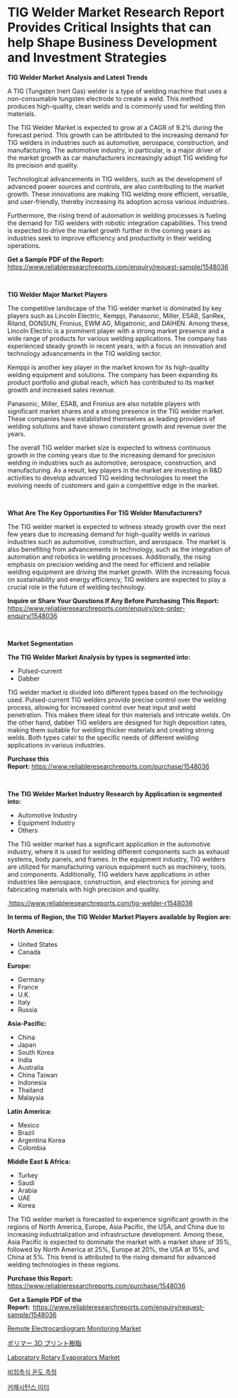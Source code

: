 <p><h1>TIG Welder Market Research Report Provides Critical Insights that can help Shape Business Development and Investment Strategies</h1></p><p><strong>TIG Welder Market Analysis and Latest Trends</strong></p>
<p><p>A TIG (Tungsten Inert Gas) welder is a type of welding machine that uses a non-consumable tungsten electrode to create a weld. This method produces high-quality, clean welds and is commonly used for welding thin materials.</p><p>The TIG Welder Market is expected to grow at a CAGR of 9.2% during the forecast period. This growth can be attributed to the increasing demand for TIG welders in industries such as automotive, aerospace, construction, and manufacturing. The automotive industry, in particular, is a major driver of the market growth as car manufacturers increasingly adopt TIG welding for its precision and quality.</p><p>Technological advancements in TIG welders, such as the development of advanced power sources and controls, are also contributing to the market growth. These innovations are making TIG welding more efficient, versatile, and user-friendly, thereby increasing its adoption across various industries.</p><p>Furthermore, the rising trend of automation in welding processes is fueling the demand for TIG welders with robotic integration capabilities. This trend is expected to drive the market growth further in the coming years as industries seek to improve efficiency and productivity in their welding operations.</p></p>
<p><strong>Get a Sample PDF of the Report:&nbsp;</strong> <a href="https://www.reliableresearchreports.com/enquiry/request-sample/1548036">https://www.reliableresearchreports.com/enquiry/request-sample/1548036</a></p>
<p>&nbsp;</p>
<p><strong>TIG Welder Major Market Players</strong></p>
<p><p>The competitive landscape of the TIG welder market is dominated by key players such as Lincoln Electric, Kemppi, Panasonic, Miller, ESAB, SanRex, Riland, DONSUN, Fronius, EWM AG, Migatronic, and DAIHEN. Among these, Lincoln Electric is a prominent player with a strong market presence and a wide range of products for various welding applications. The company has experienced steady growth in recent years, with a focus on innovation and technology advancements in the TIG welding sector. </p><p>Kemppi is another key player in the market known for its high-quality welding equipment and solutions. The company has been expanding its product portfolio and global reach, which has contributed to its market growth and increased sales revenue. </p><p>Panasonic, Miller, ESAB, and Fronius are also notable players with significant market shares and a strong presence in the TIG welder market. These companies have established themselves as leading providers of welding solutions and have shown consistent growth and revenue over the years. </p><p>The overall TIG welder market size is expected to witness continuous growth in the coming years due to the increasing demand for precision welding in industries such as automotive, aerospace, construction, and manufacturing. As a result, key players in the market are investing in R&D activities to develop advanced TIG welding technologies to meet the evolving needs of customers and gain a competitive edge in the market.</p></p>
<p>&nbsp;</p>
<p><strong>What Are The Key Opportunities For TIG Welder Manufacturers?</strong></p>
<p><p>The TIG welder market is expected to witness steady growth over the next few years due to increasing demand for high-quality welds in various industries such as automotive, construction, and aerospace. The market is also benefiting from advancements in technology, such as the integration of automation and robotics in welding processes. Additionally, the rising emphasis on precision welding and the need for efficient and reliable welding equipment are driving the market growth. With the increasing focus on sustainability and energy efficiency, TIG welders are expected to play a crucial role in the future of welding technology.</p></p>
<p><strong>Inquire or Share Your Questions If Any Before Purchasing This Report:</strong> <a href="https://www.reliableresearchreports.com/enquiry/pre-order-enquiry/1548036">https://www.reliableresearchreports.com/enquiry/pre-order-enquiry/1548036</a></p>
<p>&nbsp;</p>
<p><strong>Market Segmentation</strong></p>
<p><strong>The TIG Welder Market Analysis by types is segmented into:</strong></p>
<p><ul><li>Pulsed-current</li><li>Dabber</li></ul></p>
<p><p>TIG welder market is divided into different types based on the technology used. Pulsed-current TIG welders provide precise control over the welding process, allowing for increased control over heat input and weld penetration. This makes them ideal for thin materials and intricate welds. On the other hand, dabber TIG welders are designed for high deposition rates, making them suitable for welding thicker materials and creating strong welds. Both types cater to the specific needs of different welding applications in various industries.</p></p>
<p><strong>Purchase this Report:&nbsp;</strong><a href="https://www.reliableresearchreports.com/purchase/1548036">https://www.reliableresearchreports.com/purchase/1548036</a></p>
<p>&nbsp;</p>
<p><strong>The TIG Welder Market Industry Research by Application is segmented into:</strong></p>
<p><ul><li>Automotive Industry</li><li>Equipment Industry</li><li>Others</li></ul></p>
<p><p>The TIG welder market has a significant application in the automotive industry, where it is used for welding different components such as exhaust systems, body panels, and frames. In the equipment industry, TIG welders are utilized for manufacturing various equipment such as machinery, tools, and components. Additionally, TIG welders have applications in other industries like aerospace, construction, and electronics for joining and fabricating materials with high precision and quality.</p></p>
<p><a href="https://www.reliableresearchreports.com/tig-welder-r1548036">&nbsp;https://www.reliableresearchreports.com/tig-welder-r1548036</a></p>
<p><strong>In terms of Region, the TIG Welder Market Players available by Region are:</strong></p>
<p>
    <p> <strong> North America: </strong>
        <ul>
            <li>United States</li>
            <li>Canada</li>
        </ul>
        </p> 
    <p> <strong> Europe: </strong>
        <ul>
            <li>Germany</li>
            <li>France</li>
            <li>U.K.</li>
            <li>Italy</li>
            <li>Russia</li>
        </ul>
        </p> 
    <p> <strong> Asia-Pacific: </strong>
        <ul>
            <li>China</li>
            <li>Japan</li>
            <li>South Korea</li>
            <li>India</li>
            <li>Australia</li>
            <li>China Taiwan</li>
            <li>Indonesia</li>
            <li>Thailand</li>
            <li>Malaysia</li>
        </ul>
        </p> 
    <p> <strong> Latin America: </strong>
        <ul>
            <li>Mexico</li>
            <li>Brazil</li>
            <li>Argentina Korea</li>
            <li>Colombia</li>
        </ul>
        </p> 
    <p> <strong> Middle East & Africa: </strong>
        <ul>
            <li>Turkey</li>
            <li>Saudi</li>
            <li>Arabia</li>
            <li>UAE</li>
            <li>Korea</li>
        </ul>
    </p>
    </p>
<p><p>The TIG welder market is forecasted to experience significant growth in the regions of North America, Europe, Asia Pacific, the USA, and China due to increasing industrialization and infrastructure development. Among these, Asia Pacific is expected to dominate the market with a market share of 35%, followed by North America at 25%, Europe at 20%, the USA at 15%, and China at 5%. This trend is attributed to the rising demand for advanced welding technologies in these regions.</p></p>
<p><strong>Purchase this Report: </strong><a href="https://www.reliableresearchreports.com/purchase/1548036">https://www.reliableresearchreports.com/purchase/1548036</a></p>
<p>&nbsp;<strong>Get a Sample PDF of the Report:&nbsp;&nbsp;</strong><a href="https://www.reliableresearchreports.com/enquiry/request-sample/1548036">https://www.reliableresearchreports.com/enquiry/request-sample/1548036</a></p>
<p><strong></strong></p>
<p><p><a href="https://www.linkedin.com/pulse/remote-electrocardiogram-monitoring-market-key-successful-idxec">Remote Electrocardiogram Monitoring Market</a></p><p><a href="https://github.com/hardee896/Market-Research-Report-List-2/blob/main/8659683157881.md">ポリマー 3D プリント樹脂</a></p><p><a href="https://github.com/abdillahsp58/Market-Research-Report-List-1/blob/main/laboratory-rotary-evaporators-market.md">Laboratory Rotary Evaporators Market</a></p><p><a href="https://github.com/novabrown3/Market-Research-Report-List-2/blob/main/2367843169376.md">비접촉식 온도 측정</a></p><p><a href="https://github.com/Tristiarton768456/Market-Research-Report-List-2/blob/main/8496780169375.md">커패시턴스 미터</a></p></p>